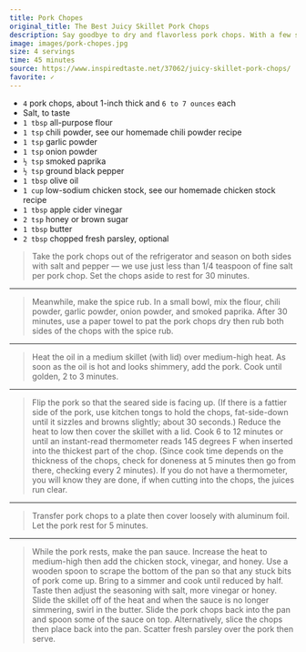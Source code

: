 ```yaml
---
title: Pork Chopes
original_title: The Best Juicy Skillet Pork Chops
description: Say goodbye to dry and flavorless pork chops. With a few simple tricks, you can make juicy and tender pork chops with very little fuss. I love how juicy these are!
image: images/pork-chopes.jpg
size: 4 servings
time: 45 minutes
source: https://www.inspiredtaste.net/37062/juicy-skillet-pork-chops/
favorite: ✓
---
```


* `4` pork chops, about 1-inch thick and `6 to 7 ounces` each
* Salt, to taste
* `1 tbsp` all-purpose flour
* `1 tsp` chili powder, see our homemade chili powder recipe
* `1 tsp` garlic powder
* `1 tsp` onion powder
* `½ tsp` smoked paprika
* `½ tsp` ground black pepper
* `1 tbsp` olive oil
* `1 cup` low-sodium chicken stock, see our homemade chicken stock recipe
* `1 tbsp` apple cider vinegar
* `2 tsp` honey or brown sugar
* `1 tbsp` butter
* `2 tbsp` chopped fresh parsley, optional

> Take the pork chops out of the refrigerator and season on both sides with salt and pepper — we use just less than 1/4 teaspoon of fine salt per pork chop. Set the chops aside to rest for 30 minutes.

---

> Meanwhile, make the spice rub. In a small bowl, mix the flour, chili powder, garlic powder, onion powder, and smoked paprika. After 30 minutes, use a paper towel to pat the pork chops dry then rub both sides of the chops with the spice rub.

---

> Heat the oil in a medium skillet (with lid) over medium-high heat. As soon as the oil is hot and looks shimmery, add the pork. Cook until golden, 2 to 3 minutes.

---

> Flip the pork so that the seared side is facing up. (If there is a fattier side of the pork, use kitchen tongs to hold the chops, fat-side-down until it sizzles and browns slightly; about 30 seconds.) Reduce the heat to low then cover the skillet with a lid. Cook 6 to 12 minutes or until an instant-read thermometer reads 145 degrees F when inserted into the thickest part of the chop. (Since cook time depends on the thickness of the chops, check for doneness at 5 minutes then go from there, checking every 2 minutes). If you do not have a thermometer, you will know they are done, if when cutting into the chops, the juices run clear.

---

> Transfer pork chops to a plate then cover loosely with aluminum foil. Let the pork rest for 5 minutes.

---

> While the pork rests, make the pan sauce. Increase the heat to medium-high then add the chicken stock, vinegar, and honey. Use a wooden spoon to scrape the bottom of the pan so that any stuck bits of pork come up. Bring to a simmer and cook until reduced by half. Taste then adjust the seasoning with salt, more vinegar or honey. Slide the skillet off of the heat and when the sauce is no longer simmering, swirl in the butter. Slide the pork chops back into the pan and spoon some of the sauce on top. Alternatively, slice the chops then place back into the pan. Scatter fresh parsley over the pork then serve.